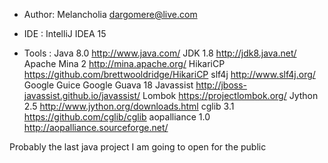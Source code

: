 * Author:
	Melancholia
	dargomere@live.com

* IDE :
	IntelliJ IDEA 15

* Tools :
    Java 8.0                http://www.java.com/
    JDK 1.8                 http://jdk8.java.net/
    Apache Mina 2           http://mina.apache.org/
    HikariCP                https://github.com/brettwooldridge/HikariCP
    slf4j                   http://www.slf4j.org/
    Google Guice
    Google Guava 18
    Javassist               http://jboss-javassist.github.io/javassist/
    Lombok                  https://projectlombok.org/
    Jython 2.5              http://www.jython.org/downloads.html
    cglib  3.1              https://github.com/cglib/cglib
    aopalliance 1.0         http://aopalliance.sourceforge.net/
    
    
 Probably the last java project I am going to open for the public   
